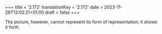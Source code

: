 +++
title = '2.172'
translationKey = '2.172'
date = 2023-11-26T13:02:21+01:00
draft = false
+++

The picture, however, cannot represent its form of representation; it shows it forth.
